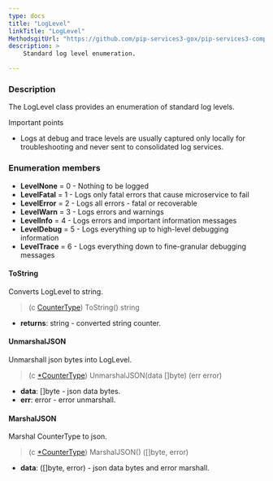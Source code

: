 ```yaml
---
type: docs
title: "LogLevel"
linkTitle: "LogLevel"
MethodsgitUrl: "https://github.com/pip-services3-gox/pip-services3-components-gox"
description: >
    Standard log level enumeration.

---
```


### Description

 The LogLevel class provides an enumeration of standard log levels.
 
 Important points
 
 - Logs at debug and trace levels are usually captured only locally for troubleshooting and never sent to consolidated log services.

### Enumeration members

- **LevelNone** = 0 - Nothing to be logged
- **LevelFatal** = 1 - Logs only fatal errors that cause microservice to fail
- **LevelError** = 2 - Logs all errors - fatal or recoverable
- **LevelWarn** = 3 - Logs errors and warnings
- **LevelInfo** = 4 - Logs errors and important information messages
- **LevelDebug** = 5 - Logs everything up to high-level debugging information
- **LevelTrace** = 6 - Logs everything down to fine-granular debugging messages


#### ToString
Converts LogLevel to string.

> (c [CounterType]()) ToString() string

- **returns**: string - converted string counter.

#### UnmarshalJSON
Unmarshall json bytes into LogLevel.

> (c [*CounterType]()) UnmarshalJSON(data []byte) (err error)

- **data**: []byte - json data bytes.
- **err**: error - error unmarshall.

#### MarshalJSON
Marshal CounterType to json.

> (c [*CounterType]()) MarshalJSON() ([]byte, error)

- **data**: ([]byte, error) - json data bytes and error marshall.
